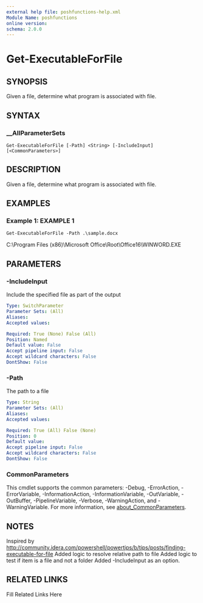 ```yaml
---
external help file: poshfunctions-help.xml
Module Name: poshfunctions
online version: 
schema: 2.0.0
---
```


# Get-ExecutableForFile

## SYNOPSIS

Given a file, determine what program is associated with file.

## SYNTAX

### __AllParameterSets

```
Get-ExecutableForFile [-Path] <String> [-IncludeInput] [<CommonParameters>]
```

## DESCRIPTION

Given a file, determine what program is associated with file.


## EXAMPLES

### Example 1: EXAMPLE 1

```
Get-ExecutableForFile -Path .\sample.docx
```

C:\Program Files (x86)\Microsoft Office\Root\Office16\WINWORD.EXE






## PARAMETERS

### -IncludeInput

Include the specified file as part of the output

```yaml
Type: SwitchParameter
Parameter Sets: (All)
Aliases: 
Accepted values: 

Required: True (None) False (All)
Position: Named
Default value: False
Accept pipeline input: False
Accept wildcard characters: False
DontShow: False
```

### -Path

The path to a file

```yaml
Type: String
Parameter Sets: (All)
Aliases: 
Accepted values: 

Required: True (All) False (None)
Position: 0
Default value: 
Accept pipeline input: False
Accept wildcard characters: False
DontShow: False
```


### CommonParameters

This cmdlet supports the common parameters: -Debug, -ErrorAction, -ErrorVariable, -InformationAction, -InformationVariable, -OutVariable, -OutBuffer, -PipelineVariable, -Verbose, -WarningAction, and -WarningVariable. For more information, see [about_CommonParameters](http://go.microsoft.com/fwlink/?LinkID=113216).

## NOTES

Inspired by http://community.idera.com/powershell/powertips/b/tips/posts/finding-executable-for-file
Added logic to resolve relative path to file
Added logic to test if item is a file and not a folder
Added -IncludeInput as an option.


## RELATED LINKS

Fill Related Links Here

